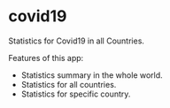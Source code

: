 # covid19

Statistics for Covid19 in all Countries.

Features of this app:
- Statistics summary in the whole world.
- Statistics for all countries.
- Statistics for specific country.
